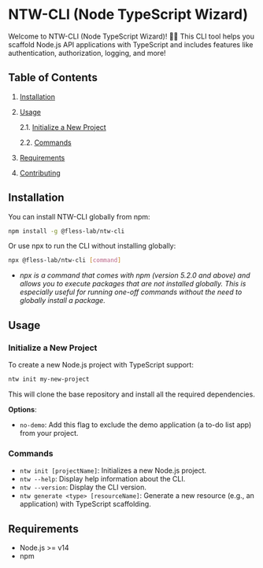 # NTW-CLI (Node TypeScript Wizard)

Welcome to NTW-CLI (Node TypeScript Wizard)! 🎩✨ This CLI tool helps you scaffold Node.js API applications with TypeScript and includes features like authentication, authorization, logging, and more!

## Table of Contents

1. [Installation](#installation)
2. [Usage](#usage)
   
   2.1. [Initialize a New Project](###initialize-a-new-project)
   
   2.2. [Commands](###commands)
3. [Requirements](##requirements)
4. [Contributing](#contributing)

## Installation

You can install NTW-CLI globally from npm:

```bash
npm install -g @fless-lab/ntw-cli
```

Or use npx to run the CLI without installing globally:

```bash
npx @fless-lab/ntw-cli [command]
```
- *npx is a command that comes with npm (version 5.2.0 and above) and allows you to execute packages that are not installed globally. This is especially useful for running one-off commands without the need to globally install a package.*

## Usage

### Initialize a New Project

To create a new Node.js project with TypeScript support:

```bash
ntw init my-new-project
```
This will clone the base repository and install all the required dependencies.

**Options**:

- `no-demo`: Add this flag to exclude the demo application (a to-do list app) from your project.



### Commands

- `ntw init [projectName]`: Initializes a new Node.js project.
- `ntw --help`: Display help information about the CLI.
- `ntw --version`: Display the CLI version.
- `ntw generate <type> [resourceName]`: Generate a new resource (e.g., an application) with TypeScript scaffolding.

## Requirements

- Node.js >= v14
- npm
